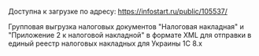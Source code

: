 Доступна к загрузке по адресу: https://infostart.ru/public/105537/

Групповая выгрузка налоговых документов "Налоговая накладная" и "Приложение 2 к налоговой накладной" в формате XML для отправки в единый реестр налоговых накладных для Украины 1С 8.х
